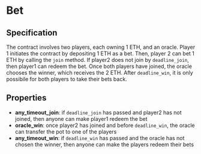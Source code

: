 # Bet

## Specification
The contract involves two players, each owning 1 ETH, and an oracle. Player 1 initiates the contract by depositing 1 ETH as a bet. Then, player 2 can bet 1 ETH by calling the `join` method. If player2 does not join by `deadline_join`, then player1 can redeem the bet. Once both players have joined, the oracle chooses the winner, which receives the 2 ETH. After `deadline_win`, it is only possibile for both players to take their bets back.

## Properties
- **any_timeout_join**: if `deadline_join` has passed and player2 has not joined, then anyone can make player1 redeem the bet
- **oracle_win**: once player2 has joined and before `deadline_win`, the oracle can transfer the pot to one of the players
- **any_timeout_win**: if `deadline_win` has passed and the oracle has not chosen the winner, then anyone can make the players redeem their bets